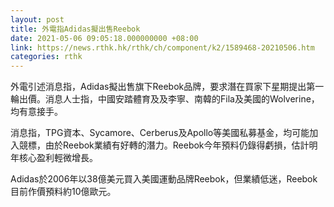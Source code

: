 ```yaml
---
layout: post
title: 外電指Adidas擬出售Reebok
date: 2021-05-06 09:05:18.000000000 +08:00
link: https://news.rthk.hk/rthk/ch/component/k2/1589468-20210506.htm
categories: rthk
---
```


外電引述消息指，Adidas擬出售旗下Reebok品牌，要求潛在買家下星期提出第一輪出價。消息人士指，中國安踏體育及及李寧、南韓的Fila及美國的Wolverine，均有意接手。

消息指，TPG資本、Sycamore、Cerberus及Apollo等美國私募基金，均可能加入競標，由於Reebok業績有好轉的潛力。Reebok今年預料仍錄得虧損，估計明年核心盈利輕微增長。

Adidas於2006年以38億美元買入美國運動品牌Reebok，但業績低迷，Reebok目前作價預料約10億歐元。
